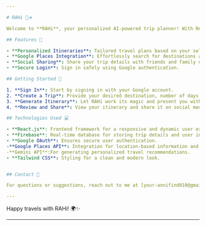 ```yaml
---

# RAHi 🌴✈️

Welcome to **RAHi**, your personalized AI-powered trip planner! With RAHi, planning your dream vacation has never been easier or more fun. Input your travel preferences, and let RAHi generate a custom itinerary that suits your budget, schedule, and interests.

## Features 🚀

- **Personalized Itineraries**: Tailored travel plans based on your selected destination, duration, budget, and travel companions.
- **Google Places Integration**: Effortlessly search for destinations and gather information on the go.
- **Social Sharing**: Share your trip details with friends and family on social media platforms.
- **Secure Login**: Sign in safely using Google authentication.

## Getting Started 🏁

1. **Sign In**: Start by signing in with your Google account.
2. **Create a Trip**: Provide your desired destination, number of days, budget, and who you’re traveling with.
3. **Generate Itinerary**: Let RAHi work its magic and present you with a personalized trip plan.
4. **Review and Share**: View your itinerary and share it on social media.

## Technologies Used 💻

- **React.js**: Frontend framework for a responsive and dynamic user experience.
- **Firebase**: Real-time database for storing trip details and user information securely.
- **Google OAuth**: Ensures secure user authentication.
-**Google Places API**: Integration for location-based information and services.
-**Gemini API**:For generating personalized travel recommendations.
- **Tailwind CSS**: Styling for a clean and modern look.


## Contact 📧

For questions or suggestions, reach out to me at [your-annifind010@gmail.com.com](mailto:your-email@example.com).

---
```


Happy travels with RAHi! 🌍✨

---

